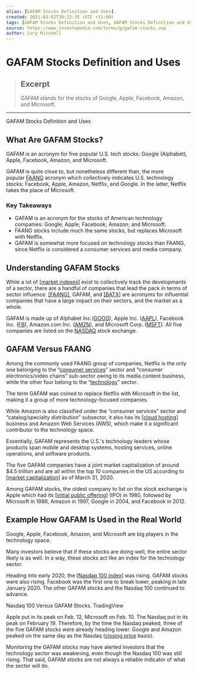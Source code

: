 ```yaml
---
alias: [GAFAM Stocks Definition and Uses]
created: 2021-03-02T20:12:35 (UTC +11:00)
tags: [GAFAM Stocks Definition and Uses, GAFAM Stocks Definition and Uses]
source: https://www.investopedia.com/terms/g/gafam-stocks.asp
author: Cory Mitchell
---
```


# GAFAM Stocks Definition and Uses

> ## Excerpt
> GAFAM stands for the stocks of Google, Apple, Facebook, Amazon, and Microsoft.

---

GAFAM Stocks Definition and Uses
## What Are GAFAM Stocks?

GAFAM is an acronym for five popular U.S. tech stocks: Google (Alphabet), Apple, Facebook, Amazon, and Microsoft. 

GAFAM is quite close to, but nonetheless different than, the more popular [FAANG](https://www.investopedia.com/terms/f/faang-stocks.asp) acronym which collectively indicates U.S. technology stocks: Facebook, Apple, Amazon, Netflix, and Google. In the latter, Netflix takes the place of Microsoft.

### Key Takeaways

-   GAFAM is an acronym for the stocks of American technology companies: Google; Apple; Facebook; Amazon; and Microsoft.
-   FAANG stocks include much the same stocks, but replaces Microsoft with Netflix.
-   GAFAM is somewhat more focused on technology stocks than FAANG, since Netflix is considered a consumer services and media company.

## Understanding GAFAM Stocks

While a lot of [[market indexes]](https://www.investopedia.com/terms/m/marketindex.asp) exist to collectively track the developments of a sector, there are a handful of companies that lead the pack in terms of sector influence. [[FAANG]](https://www.investopedia.com/terms/f/faang-stocks.asp), GAFAM, and [[BATX]](https://www.investopedia.com/terms/b/batx-stocks.asp) are acronyms for influential companies that have a large impact on their sectors, and the market as a whole.

GAFAM is made up of Alphabet Inc.([GOOG](https://www.investopedia.com/markets/quote?tvwidgetsymbol=googl)), Apple Inc. ([AAPL](https://www.investopedia.com/markets/quote?tvwidgetsymbol=aapl)), Facebook Inc. ([FB](https://www.investopedia.com/markets/quote?tvwidgetsymbol=fb)), Amazon.com Inc. ([AMZN](https://www.investopedia.com/markets/quote?tvwidgetsymbol=amzn)), and Microsoft Corp. ([MSFT](https://www.investopedia.com/markets/quote?tvwidgetsymbol=msft)). All five companies are listed on the [NASDAQ](https://www.investopedia.com/terms/n/nasdaq.asp) stock exchange.

## GAFAM Versus FAANG

Among the commonly used FAANG group of companies, Netflix is the only one belonging to the “[consumer services](https://www.investopedia.com/terms/c/customer-service.asp)” sector and “consumer electronics/video chains” sub-sector owing to its media content business, while the other four belong to the “[technology](https://www.investopedia.com/terms/t/technology_sector.asp)” sector.

The term GAFAM was coined to replace Netflix with Microsoft in the list, making it a group of more technology-focused companies.

While Amazon is also classified under the “consumer services” sector and “catalog/specialty distribution” subsector, it also has its [[cloud hosting]](https://www.investopedia.com/terms/c/cloud-computing.asp) business and Amazon Web Services (AWS), which make it a significant contributor to the technology space.

Essentially, GAFAM represents the U.S.'s technology leaders whose products span mobile and desktop systems, hosting services, online operations, and software products.

The five GAFAM companies have a joint market capitalization of around $4.5 trillion and are all within the top 10 companies in the US according to [[market capitalization]](https://www.investopedia.com/investing/market-capitalization-defined/) as of March 31, 2020.

Among GAFAM stocks, the oldest company to list on the stock exchange is Apple which had its [[initial public offering]](https://www.investopedia.com/terms/i/ipo.asp) (IPO) in 1980, followed by Microsoft in 1986, Amazon in 1997, Google in 2004, and Facebook in 2012.

## Example How GAFAM Is Used in the Real World

Google, Apple, Facebook, Amazon, and Microsoft are big players in the technology space.

Many investors believe that if these stocks are doing well, the entire sector likely is as well. In a way, these stocks act like an index for the technology sector.

Heading into early 2020, the [[Nasdaq 100 index]](https://www.investopedia.com/terms/n/nasdaq100.asp) was rising. GAFAM stocks were also rising. Facebook was the first one to break lower, peaking in late January 2020. The other GAFAM stocks and the Nasdaq 100 continued to advance.

Nasdaq 100 Versus GAFAM Stocks. TradingView

Apple put in its peak on Feb. 12, Microsoft on Feb. 10. The Nasdaq put in its peak on February 19. Therefore, by the time the Nasdaq peaked, three of the five GAFAM stocks were already heading lower. Google and Amazon peaked on the same day as the Nasdaq ([closing price](https://www.investopedia.com/terms/c/closingprice.asp) basis).

Monitoring the GAFAM stocks may have alerted investors that the technology sector was weakening, even though the Nasdaq 100 was still rising. That said, GAFAM stocks are not always a reliable indicator of what the sector will do.
